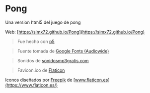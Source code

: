 # Pong

Una version html5 del juego de pong

Web: [https://simx72.github.io/Pong](https://simx72.github.io/Pong)

> Fue hecho con [p5](https://p5js.org/)

> Fuente tomada de [Google Fonts (Audiowide)](https://fonts.google.com/specimen/Audiowide)

> Sonidos de [sonidosmp3gratis.com](http://sonidosmp3gratis.com/)

> Favicon.ico de [Flaticon](https://www.flaticon.es/)

Iconos diseñados por [Freepik](https://www.flaticon.es/autores/freepik) de [www.flaticon.es](https://www.flaticon.es/)
